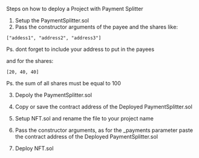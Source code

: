 Steps on how to deploy a Project with Payment Splitter

1. Setup the PaymentSplitter.sol
2. Pass the constructor arguments of the payee and the shares like:

```
["addess1", "address2", "address3"]
```
Ps. dont forget to include your address to put in the payees

and for the shares:

```
[20, 40, 40]
```
Ps. the sum of all shares must be equal to 100

3. Depoly the PaymentSplitter.sol

4. Copy or save the contract address of the Deployed PaymentSplitter.sol

5. Setup NFT.sol and rename the file to your project name

6. Pass the constructor arguments, as for the _payments parameter paste the contract address of the Deployed PaymentSplitter.sol

7. Deploy NFT.sol
